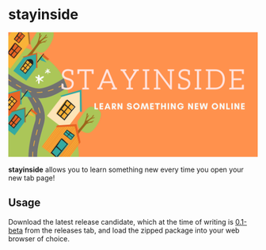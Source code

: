 # stayinside

![Banner](/docs/images/banner.png)

**stayinside** allows you to learn something new every time you open your new tab page!

## Usage

Download the latest release candidate, which at the time of writing is [0.1-beta](https://www.github.com/gideontong/stayinside/releases) from the releases tab, and load the zipped package into your web browser of choice.
